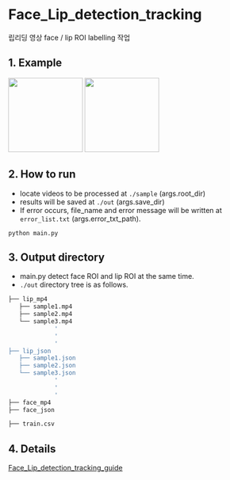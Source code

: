 # Face_Lip_detection_tracking
립리딩 영상 face / lip ROI labelling 작업


## 1. Example

<img src="https://user-images.githubusercontent.com/77431192/179312614-04b450a5-ab56-4310-bed6-d2650aba0dae.gif" width="150" height="150"/> <img src="https://user-images.githubusercontent.com/77431192/179313748-81a83727-a739-4753-964f-8c4701dfd210.gif" width="150" height="150"/>

## 2. How to run
* locate videos to be processed at `./sample` (args.root_dir)
* results will be saved at `./out` (args.save_dir)
* If error occurs, file_name and error message will be written at `error_list.txt` (args.error_txt_path). 
~~~
python main.py
~~~

## 3. Output directory
* main.py detect face ROI and lip ROI at the same time.  
* `./out` directory tree is as follows. 

```bash
├── lip_mp4
   ├── sample1.mp4
   ├── sample2.mp4
   └── sample3.mp4
             '
             '  
             '
├── lip_json
   ├── sample1.json
   ├── sample2.json
   └── sample3.json
             '
             '  
             '
├── face_mp4
├── face_json

├── train.csv
``` 

## 4. Details
[Face_Lip_detection_tracking_guide](https://pollen-cardboard-eef.notion.site/Face_Lip_detection_tracking_guide-c4a59f4e3f1246b5b5c934942e7ccd42)

